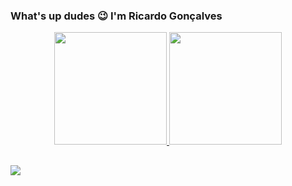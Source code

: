 ### What's up dudes 😉 I'm Ricardo Gonçalves

<div align="center">
  <a href="https://github.com/desouzarricardo">
  <img height="180em" src="https://github-readme-stats.vercel.app/api?username=desouzarricardo&show_icons=true&theme=midnight-purple&include_all_commits=true&count_private=true"/>
  <img height="180em" src="https://github-readme-stats.vercel.app/api/top-langs/?username=desouzarricardo&layout=compact&langs_count=7&theme=midnight-purple"/>
</div>

##
<div>
<a href = "mailto:desouza.ricardog@gmail.com"><img src="https://img.shields.io/badge/-Gmail-%23333?style=for-the-badge&logo=gmail&logoColor=white" target="_blank"></a>
</div> 
